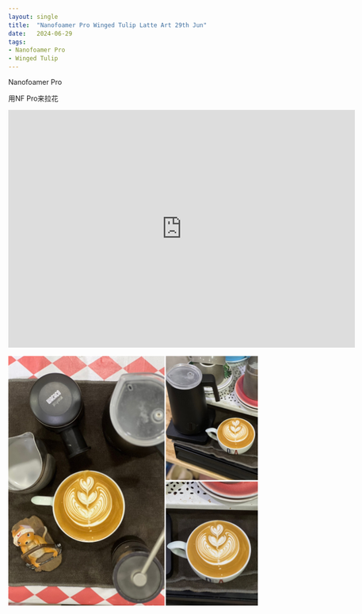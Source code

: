 ```yaml
---
layout: single
title:  "Nanofoamer Pro Winged Tulip Latte Art 29th Jun"
date:   2024-06-29
tags:
- Nanofoamer Pro
- Winged Tulip
---
```


Nanofoamer Pro 

用NF Pro来拉花


<div class="embed-container">
  <iframe
      src="https://www.youtube.com/embed/sLN-TTAhyLk"
      width="700"
      height="480"
      frameborder="0"
      allowfullscreen="true">
  </iframe>
</div>


![](/assets/img/2024/06/29/536340FD-C440-45C4-98F2-4E297010D738.JPG)


